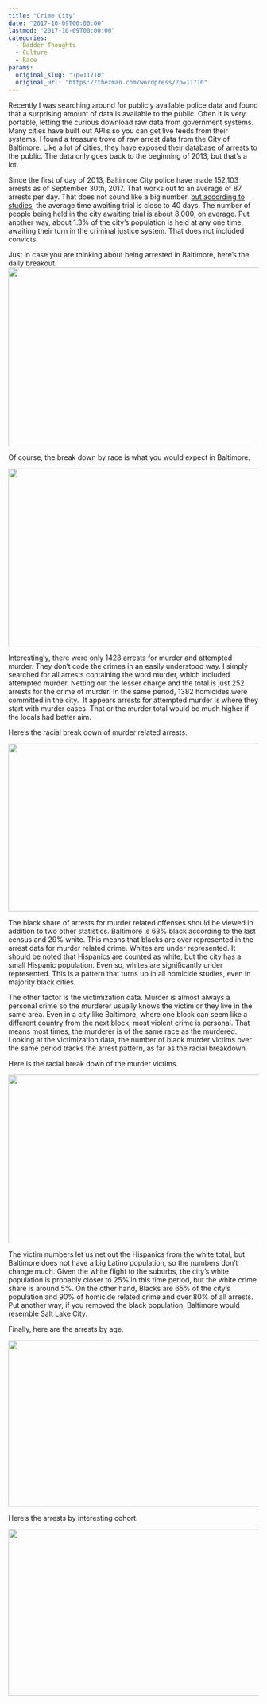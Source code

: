 ```yaml
---
title: "Crime City"
date: "2017-10-09T00:00:00"
lastmod: "2017-10-09T00:00:00"
categories:
  - Badder Thoughts
  - Culture
  - Race
params:
  original_slug: "?p=11710"
  original_url: "https://thezman.com/wordpress/?p=11710"
---
```


Recently I was searching around for publicly available police data and
found that a surprising amount of data is available to the public. Often
it is very portable, letting the curious download raw data from
government systems. Many cities have built out API’s so you can get live
feeds from their systems. I found a treasure trove of raw arrest data
from the City of Baltimore. Like a lot of cities, they have exposed
their database of arrests to the public. The data only goes back to the
beginning of 2013, but that’s a lot.

Since the first of day of 2013, Baltimore City police have made 152,103
arrests as of September 30th, 2017. That works out to an average of 87
arrests per day. That does not sound like a big number, <a
href="http://goccp.maryland.gov/pretrial/documents/2014-pretrial-commission-final-report.pdf"
rel="noopener" target="_blank">but according to studies</a>, the average
time awaiting trial is close to 40 days. The number of people being held
in the city awaiting trial is about 8,000, on average. Put another way,
about 1.3% of the city’s population is held at any one time, awaiting
their turn in the criminal justice system. That does not included
convicts.

Just in case you are thinking about being arrested in Baltimore, here’s
the daily breakout.[<img
src="http://thezman.com/wordpress/wp-content/uploads/2017/10/Crimes-By-Day-1.png"
class="alignleft size-full wp-image-11714" decoding="async"
sizes="(max-width: 638px) 100vw, 638px"
srcset="https://thezman.com/wordpress/wp-content/uploads/2017/10/Crimes-By-Day-1.png 638w, https://thezman.com/wordpress/wp-content/uploads/2017/10/Crimes-By-Day-1-300x169.png 300w, https://thezman.com/wordpress/wp-content/uploads/2017/10/Crimes-By-Day-1-500x281.png 500w"
width="638" height="359" />](http://thezman.com/wordpress/wp-content/uploads/2017/10/Crimes-By-Day-1.png)

Of course, the break down by race is what you would expect in Baltimore.

[<img
src="http://thezman.com/wordpress/wp-content/uploads/2017/10/Race-Share-Overall.png"
class="alignleft size-full wp-image-11715" decoding="async"
sizes="(max-width: 635px) 100vw, 635px"
srcset="https://thezman.com/wordpress/wp-content/uploads/2017/10/Race-Share-Overall.png 635w, https://thezman.com/wordpress/wp-content/uploads/2017/10/Race-Share-Overall-300x169.png 300w, https://thezman.com/wordpress/wp-content/uploads/2017/10/Race-Share-Overall-500x281.png 500w"
width="635" height="357" />](http://thezman.com/wordpress/wp-content/uploads/2017/10/Race-Share-Overall.png)

Interestingly, there were only 1428 arrests for murder and attempted
murder. They don’t code the crimes in an easily understood way. I simply
searched for all arrests containing the word murder, which included
attempted murder. Netting out the lesser charge and the total is just
252 arrests for the crime of murder. In the same period, 1382 homicides
were committed in the city.  It appears arrests for attempted murder is
where they start with murder cases. That or the murder total would be
much higher if the locals had better aim.

Here’s the racial break down of murder related arrests.

[<img
src="http://thezman.com/wordpress/wp-content/uploads/2017/10/Race-Share-Murder.png"
class="alignleft size-full wp-image-11716" decoding="async"
loading="lazy" sizes="auto, (max-width: 634px) 100vw, 634px"
srcset="https://thezman.com/wordpress/wp-content/uploads/2017/10/Race-Share-Murder.png 634w, https://thezman.com/wordpress/wp-content/uploads/2017/10/Race-Share-Murder-300x159.png 300w, https://thezman.com/wordpress/wp-content/uploads/2017/10/Race-Share-Murder-500x266.png 500w"
width="634" height="337" />](http://thezman.com/wordpress/wp-content/uploads/2017/10/Race-Share-Murder.png)

The black share of arrests for murder related offenses should be viewed
in addition to two other statistics. Baltimore is 63% black according to
the last census and 29% white. This means that blacks are over
represented in the arrest data for murder related crime. Whites are
under represented. It should be noted that Hispanics are counted as
white, but the city has a small Hispanic population. Even so, whites are
significantly under represented. This is a pattern that turns up in all
homicide studies, even in majority black cities.

The other factor is the victimization data. Murder is almost always a
personal crime so the murderer usually knows the victim or they live in
the same area. Even in a city like Baltimore, where one block can seem
like a different country from the next block, most violent crime is
personal. That means most times, the murderer is of the same race as the
murdered. Looking at the victimization data, the number of black murder
victims over the same period tracks the arrest pattern, as far as the
racial breakdown.

Here is the racial break down of the murder victims.

[<img
src="http://thezman.com/wordpress/wp-content/uploads/2017/10/Race-Share-Murder-Victim.png"
class="alignleft size-full wp-image-11717" decoding="async"
loading="lazy" sizes="auto, (max-width: 636px) 100vw, 636px"
srcset="https://thezman.com/wordpress/wp-content/uploads/2017/10/Race-Share-Murder-Victim.png 636w, https://thezman.com/wordpress/wp-content/uploads/2017/10/Race-Share-Murder-Victim-300x159.png 300w, https://thezman.com/wordpress/wp-content/uploads/2017/10/Race-Share-Murder-Victim-500x266.png 500w"
width="636" height="338" />](http://thezman.com/wordpress/wp-content/uploads/2017/10/Race-Share-Murder-Victim.png)

The victim numbers let us net out the Hispanics from the white total,
but Baltimore does not have a big Latino population, so the numbers
don’t change much. Given the white flight to the suburbs, the city’s
white population is probably closer to 25% in this time period, but the
white crime share is around 5%. On the other hand, Blacks are 65% of the
city’s population and 90% of homicide related crime and over 80% of all
arrests. Put another way, if you removed the black population, Baltimore
would resemble Salt Lake City.

Finally, here are the arrests by age.

[<img
src="http://thezman.com/wordpress/wp-content/uploads/2017/10/Arrests-By-Age.png"
class="alignleft size-full wp-image-11718" decoding="async"
loading="lazy" sizes="auto, (max-width: 635px) 100vw, 635px"
srcset="https://thezman.com/wordpress/wp-content/uploads/2017/10/Arrests-By-Age.png 635w, https://thezman.com/wordpress/wp-content/uploads/2017/10/Arrests-By-Age-300x158.png 300w, https://thezman.com/wordpress/wp-content/uploads/2017/10/Arrests-By-Age-500x263.png 500w"
width="635" height="334" />](http://thezman.com/wordpress/wp-content/uploads/2017/10/Arrests-By-Age.png)

Here’s the arrests by interesting cohort.

[<img
src="http://thezman.com/wordpress/wp-content/uploads/2017/10/Arrest-By-Cohort.png"
class="alignleft size-full wp-image-11719" decoding="async"
loading="lazy" sizes="auto, (max-width: 636px) 100vw, 636px"
srcset="https://thezman.com/wordpress/wp-content/uploads/2017/10/Arrest-By-Cohort.png 636w, https://thezman.com/wordpress/wp-content/uploads/2017/10/Arrest-By-Cohort-300x158.png 300w, https://thezman.com/wordpress/wp-content/uploads/2017/10/Arrest-By-Cohort-500x263.png 500w"
width="636" height="335" />](http://thezman.com/wordpress/wp-content/uploads/2017/10/Arrest-By-Cohort.png)
